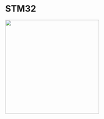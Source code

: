 # STM32
<img src="https://user-images.githubusercontent.com/115202113/273071820-5e8f55a0-b023-4113-955f-76c450b785dc.jpg" height="300">
